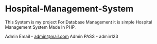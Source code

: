 # Hospital-Management-System


This System is my project For Database Management it is simple Hospital Management System Made In PHP.

Admin Email - admin@mail.com
Admin PASS - admin123

